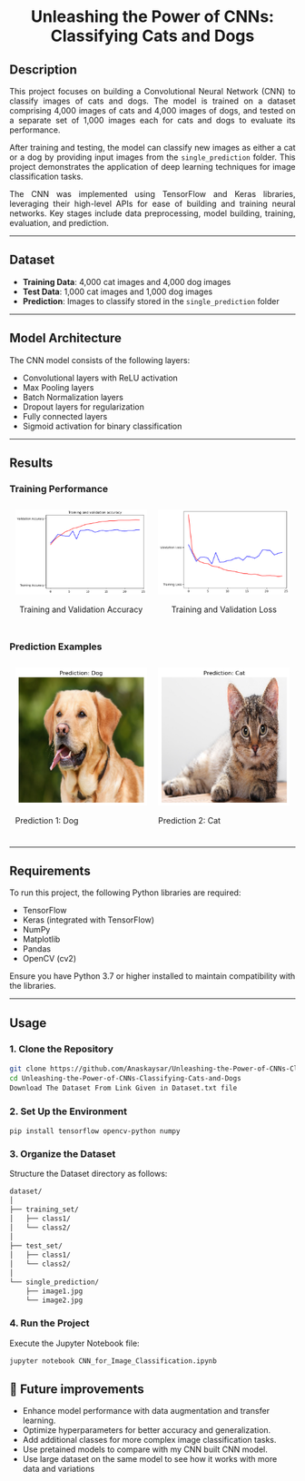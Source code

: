 <h1 align="center">Unleashing the Power of CNNs: Classifying Cats and Dogs</h1>

## Description
<div style="text-align: justify">

This project focuses on building a Convolutional Neural Network (CNN) to classify images of cats and dogs. The model is trained on a dataset comprising 4,000 images of cats and 4,000 images of dogs, and tested on a separate set of 1,000 images each for cats and dogs to evaluate its performance.

After training and testing, the model can classify new images as either a cat or a dog by providing input images from the `single_prediction` folder. This project demonstrates the application of deep learning techniques for image classification tasks.

The CNN was implemented using TensorFlow and Keras libraries, leveraging their high-level APIs for ease of building and training neural networks. Key stages include data preprocessing, model building, training, evaluation, and prediction.

</div>

---

## Dataset
- **Training Data**: 4,000 cat images and 4,000 dog images
- **Test Data**: 1,000 cat images and 1,000 dog images
- **Prediction**: Images to classify stored in the `single_prediction` folder

---

## Model Architecture

The CNN model consists of the following layers:
- Convolutional layers with ReLU activation
- Max Pooling layers
- Batch Normalization layers
- Dropout layers for regularization
- Fully connected layers
- Sigmoid activation for binary classification

---

## Results

### Training Performance
<div style="display: flex;">
  <div style="margin: 10px; text-align: center;">
    <img src="images/Training_Accuracy.png" alt="Training Accuracy" width="400"/>
    <p>Training and Validation Accuracy</p>
  </div>
  <div style="margin: 10px; text-align: center;">
    <img src="images/Training_Loss.png" alt="Training Loss" width="400"/>
    <p>Training and Validation Loss</p>
  </div>
</div>

### Prediction Examples
<div style="display: flex;">
  <div style="margin: 10px;">
    <img src="images/Prediction1.png" alt="Prediction 1: Dog" width="400"/>
    <p>Prediction 1: Dog</p>
  </div>
  <div style="margin: 10px; ">
    <img src="images/Prediction2.png" alt="Prediction 2: Cat" width="400"/>
    <p>Prediction 2: Cat</p>
  </div>
</div>

---

## Requirements
To run this project, the following Python libraries are required:
- TensorFlow
- Keras (integrated with TensorFlow)
- NumPy
- Matplotlib
- Pandas
- OpenCV (cv2)

Ensure you have Python 3.7 or higher installed to maintain compatibility with the libraries.

---
## Usage

### 1. Clone the Repository
```bash
git clone https://github.com/Anaskaysar/Unleashing-the-Power-of-CNNs-Classifying-Cats-and-Dogs.git
cd Unleashing-the-Power-of-CNNs-Classifying-Cats-and-Dogs
Download The Dataset From Link Given in Dataset.txt file
```
### 2. Set Up the Environment
```
pip install tensorflow opencv-python numpy
```
### 3. Organize the Dataset
Structure the Dataset directory as follows:

```
dataset/
│
├── training_set/
│   ├── class1/
│   └── class2/
│
├── test_set/
│   ├── class1/
│   └── class2/
│
└── single_prediction/
    ├── image1.jpg
    └── image2.jpg
```
### 4. Run the Project
Execute the Jupyter Notebook file:

```bash
jupyter notebook CNN_for_Image_Classification.ipynb
```

## 🚀 Future improvements
- Enhance model performance with data augmentation and transfer learning.
- Optimize hyperparameters for better accuracy and generalization.
- Add additional classes for more complex image classification tasks.
- Use pretained models to compare with my CNN built CNN model.
- Use large dataset on the same model to see how it works with more data and variations